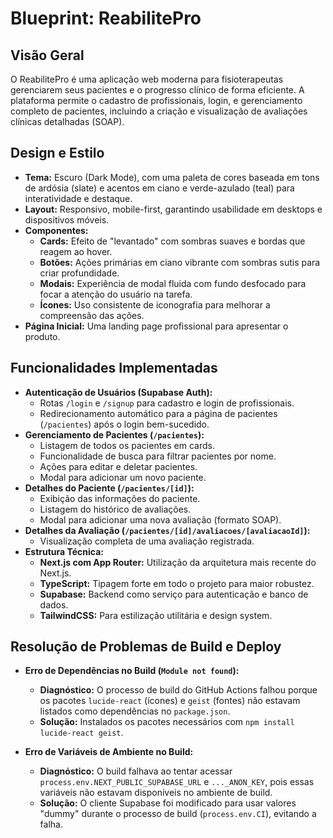 # Blueprint: ReabilitePro

## Visão Geral

O ReabilitePro é uma aplicação web moderna para fisioterapeutas gerenciarem seus pacientes e o progresso clínico de forma eficiente. A plataforma permite o cadastro de profissionais, login, e gerenciamento completo de pacientes, incluindo a criação e visualização de avaliações clínicas detalhadas (SOAP).

## Design e Estilo

- **Tema:** Escuro (Dark Mode), com uma paleta de cores baseada em tons de ardósia (slate) e acentos em ciano e verde-azulado (teal) para interatividade e destaque.
- **Layout:** Responsivo, mobile-first, garantindo usabilidade em desktops e dispositivos móveis.
- **Componentes:**
  - **Cards:** Efeito de "levantado" com sombras suaves e bordas que reagem ao hover.
  - **Botões:** Ações primárias em ciano vibrante com sombras sutis para criar profundidade.
  - **Modais:** Experiência de modal fluida com fundo desfocado para focar a atenção do usuário na tarefa.
  - **Ícones:** Uso consistente de iconografia para melhorar a compreensão das ações.
- **Página Inicial:** Uma landing page profissional para apresentar o produto.

## Funcionalidades Implementadas

- **Autenticação de Usuários (Supabase Auth):**
  - Rotas `/login` e `/signup` para cadastro e login de profissionais.
  - Redirecionamento automático para a página de pacientes (`/pacientes`) após o login bem-sucedido.
- **Gerenciamento de Pacientes (`/pacientes`):**
  - Listagem de todos os pacientes em cards.
  - Funcionalidade de busca para filtrar pacientes por nome.
  - Ações para editar e deletar pacientes.
  - Modal para adicionar um novo paciente.
- **Detalhes do Paciente (`/pacientes/[id]`):**
  - Exibição das informações do paciente.
  - Listagem do histórico de avaliações.
  - Modal para adicionar uma nova avaliação (formato SOAP).
- **Detalhes da Avaliação (`/pacientes/[id]/avaliacoes/[avaliacaoId]`):**
  - Visualização completa de uma avaliação registrada.
- **Estrutura Técnica:**
  - **Next.js com App Router:** Utilização da arquitetura mais recente do Next.js.
  - **TypeScript:** Tipagem forte em todo o projeto para maior robustez.
  - **Supabase:** Backend como serviço para autenticação e banco de dados.
  - **TailwindCSS:** Para estilização utilitária e design system.

## Resolução de Problemas de Build e Deploy

- **Erro de Dependências no Build (`Module not found`):**
  - **Diagnóstico:** O processo de build do GitHub Actions falhou porque os pacotes `lucide-react` (ícones) e `geist` (fontes) não estavam listados como dependências no `package.json`.
  - **Solução:** Instalados os pacotes necessários com `npm install lucide-react geist`.

- **Erro de Variáveis de Ambiente no Build:**
  - **Diagnóstico:** O build falhava ao tentar acessar `process.env.NEXT_PUBLIC_SUPABASE_URL` e `..._ANON_KEY`, pois essas variáveis não estavam disponíveis no ambiente de build.
  - **Solução:** O cliente Supabase foi modificado para usar valores "dummy" durante o processo de build (`process.env.CI`), evitando a falha.
